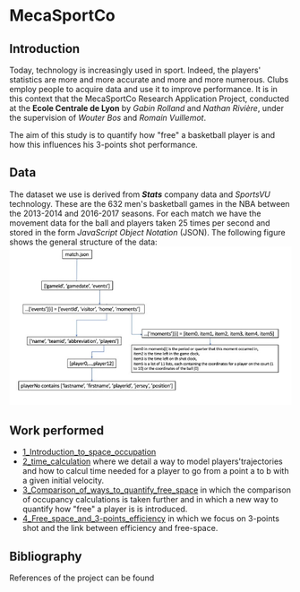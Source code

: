 # MecaSportCo

## Introduction

Today, technology is increasingly used in sport. Indeed, the players' statistics are more and more accurate and more and more numerous. Clubs employ people to acquire data and use it to improve performance. It is in this context that the MecaSportCo Research Application Project, conducted at the **Ecole Centrale de Lyon** by *Gabin Rolland* and *Nathan Rivière*, under the supervision of *Wouter Bos* and *Romain Vuillemot*. 

The aim of this study is to quantify how "free" a basketball player is and how this influences his 3-points shot performance.

## Data

The dataset we use is derived from ***Stats*** company data and *SportsVU* technology. These are the 632 men's basketball games in the NBA between the 2013-2014 and 2016-2017 seasons. For each match we have the movement data for the ball and players taken 25 times per second and stored in the form _JavaScript Object Notation_ (JSON). The following figure shows the general structure of the data:  
![dataschema](https://github.com/AmigoCap/MecaFootCo/blob/master/Images/data.jpg "data schema")

## Work performed

* [1_Introduction_to_space_occupation](https://nbviewer.jupyter.org/github/AmigoCap/MecaFootCo/blob/master/1_Introduction_to_space_occupation.ipynb)
* [2_time_calculation](https://nbviewer.jupyter.org/github/AmigoCap/MecaFootCo/blob/master/2_Time_calculation.ipynb) where we detail a way to model players'trajectories and how to calcul time needed for a player to go from a point a to b with a given initial velocity.
* [3_Comparison_of_ways_to_quantify_free_space](https://nbviewer.jupyter.org/github/AmigoCap/MecaFootCo/blob/master/3_Comparison_of_ways_to_quantify_free_space.ipynb) in which the comparison of occupancy calculations is taken further and in which a new way to quantify how "free" a player is is introduced.
* [4_Free_space_and_3-points_efficiency](https://nbviewer.jupyter.org/github/AmigoCap/MecaFootCo/blob/master/4_Free_space_and_3-points_efficiency.ipynb) in which we focus on 3-points shot and the link between efficiency and free-space.

## Bibliography

References of the project can be found
